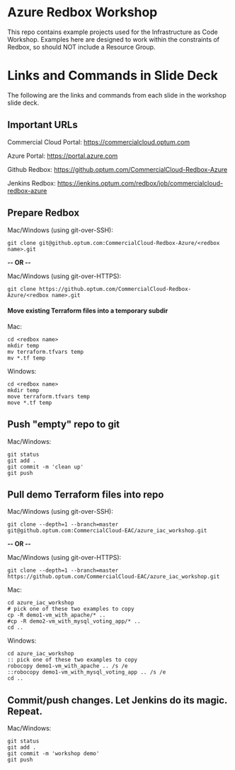 # Azure Redbox Workshop

This repo contains example projects used for the Infrastructure as Code Workshop.  Examples here are designed to work within the constraints of Redbox, so should NOT include a Resource Group.


# Links and Commands in Slide Deck

The following are the links and commands from each slide in the workshop slide deck.


## Important URLs
Commercial Cloud Portal:  https://commercialcloud.optum.com

Azure Portal:  https://portal.azure.com

Github Redbox:  https://github.optum.com/CommercialCloud-Redbox-Azure

Jenkins Redbox:  https://jenkins.optum.com/redbox/job/commercialcloud-redbox-azure


## Prepare Redbox

Mac/Windows (using git-over-SSH):

`git clone git@github.optum.com:CommercialCloud-Redbox-Azure/<redbox name>.git`

**-- OR --**

Mac/Windows (using git-over-HTTPS):

`git clone https://github.optum.com/CommercialCloud-Redbox-Azure/<redbox name>.git`

#### Move existing Terraform files into a temporary subdir

Mac:
```
cd <redbox name>
mkdir temp
mv terraform.tfvars temp
mv *.tf temp
```

Windows:
```
cd <redbox name>
mkdir temp
move terraform.tfvars temp
move *.tf temp
```

## Push "empty" repo to git

Mac/Windows:
```
git status
git add .
git commit -m 'clean up'
git push
```

## Pull demo Terraform files into repo

Mac/Windows (using git-over-SSH):

`git clone --depth=1 --branch=master git@github.optum.com:CommercialCloud-EAC/azure_iac_workshop.git`

**-- OR --**

Mac/Windows (using git-over-HTTPS):

`git clone --depth=1 --branch=master https://github.optum.com/CommercialCloud-EAC/azure_iac_workshop.git`

Mac:
```
cd azure_iac_workshop
# pick one of these two examples to copy
cp -R demo1-vm_with_apache/* ..
#cp -R demo2-vm_with_mysql_voting_app/* ..
cd ..
```

Windows:
```
cd azure_iac_workshop
:: pick one of these two examples to copy
robocopy demo1-vm_with_apache .. /s /e
::robocopy demo1-vm_with_mysql_voting_app .. /s /e
cd ..
```

## Commit/push changes. Let Jenkins do its magic. Repeat.
Mac/Windows:
```
git status
git add .
git commit -m 'workshop demo'
git push
```
